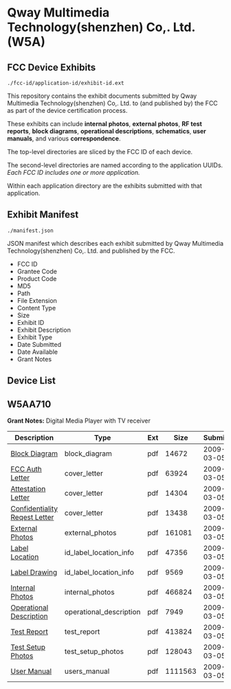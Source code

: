 # Qway Multimedia Technology(shenzhen) Co,. Ltd. (W5A)
## FCC Device Exhibits

```
./fcc-id/application-id/exhibit-id.ext
```

This repository contains the exhibit documents submitted by Qway Multimedia Technology(shenzhen) Co,. Ltd. to (and published by) the FCC as part of the device certification process.

These exhibits can include **internal photos**, **external photos**, **RF test reports**, **block diagrams**, **operational descriptions**, **schematics**, **user manuals**, and various **correspondence**.

The top-level directories are sliced by the FCC ID of each device.

The second-level directories are named according to the application UUIDs. *Each FCC ID includes one or more application.*

Within each application directory are the exhibits submitted with that application. 

## Exhibit Manifest

```
./manifest.json
```

JSON manifest which describes each exhibit submitted by Qway Multimedia Technology(shenzhen) Co,. Ltd. and published by the FCC.

- FCC ID
- Grantee Code
- Product Code
- MD5
- Path
- File Extension
- Content Type
- Size
- Exhibit ID
- Exhibit Description
- Exhibit Type
- Date Submitted
- Date Available
- Grant Notes

## Device List
## W5AA710
**Grant Notes:** Digital  Media Player with TV receiver

| Description | Type | Ext | Size | Submitted | Available |
| ----------- | ---- | --- | ---- | --------- | --------- |
| [Block Diagram](W5AA710/5be79342e41edaadde1ba585092d5e06/1076935.pdf) | block_diagram | pdf | 14672 | 2009-03-05 | 2009-03-05 |
| [FCC Auth Letter](W5AA710/5be79342e41edaadde1ba585092d5e06/1076947.pdf) | cover_letter | pdf | 63924 | 2009-03-05 | 2009-03-05 |
| [Attestation Letter](W5AA710/5be79342e41edaadde1ba585092d5e06/1076948.pdf) | cover_letter | pdf | 14304 | 2009-03-05 | 2009-03-05 |
| [Confidentiality Reqest Letter](W5AA710/5be79342e41edaadde1ba585092d5e06/1076949.pdf) | cover_letter | pdf | 13438 | 2009-03-05 | 2009-03-05 |
| [External Photos](W5AA710/5be79342e41edaadde1ba585092d5e06/1076936.pdf) | external_photos | pdf | 161081 | 2009-03-05 | 2009-03-05 |
| [Label Location](W5AA710/5be79342e41edaadde1ba585092d5e06/1076937.pdf) | id_label_location_info | pdf | 47356 | 2009-03-05 | 2009-03-05 |
| [Label Drawing](W5AA710/5be79342e41edaadde1ba585092d5e06/1076938.pdf) | id_label_location_info | pdf | 9569 | 2009-03-05 | 2009-03-05 |
| [Internal Photos](W5AA710/5be79342e41edaadde1ba585092d5e06/1076939.pdf) | internal_photos | pdf | 466824 | 2009-03-05 | 2009-03-05 |
| [Operational Description](W5AA710/5be79342e41edaadde1ba585092d5e06/1076945.pdf) | operational_description | pdf | 7949 | 2009-03-05 | 2009-03-05 |
| [Test Report](W5AA710/5be79342e41edaadde1ba585092d5e06/1076940.pdf) | test_report | pdf | 413824 | 2009-03-05 | 2009-03-05 |
| [Test Setup Photos](W5AA710/5be79342e41edaadde1ba585092d5e06/1076941.pdf) | test_setup_photos | pdf | 128043 | 2009-03-05 | 2009-03-05 |
| [User Manual](W5AA710/5be79342e41edaadde1ba585092d5e06/1076942.pdf) | users_manual | pdf | 1111563 | 2009-03-05 | 2009-03-05 |
